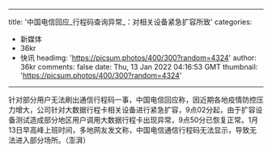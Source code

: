 
---
title: '中国电信回应_行程码查询异常_：对相关设备紧急扩容所致'
categories: 
 - 新媒体
 - 36kr
 - 快讯
headimg: 'https://picsum.photos/400/300?random=4324'
author: 36kr
comments: false
date: Thu, 13 Jan 2022 04:16:53 GMT
thumbnail: 'https://picsum.photos/400/300?random=4324'
---

<div>   
针对部分用户无法刷出通信行程码一事，中国电信回应称，因近期各地疫情防控压力增大，公司针对大数据行程卡相关设备进行紧急扩容，9点02分起，由于扩容设备测试造成部分地区用户调用大数据行程卡出现异常，9点50分已恢复正常。1月13日早高峰上班时间，多地网友发文称，中国电信通信行程码无法显示，导致无法进入部分场所。（澎湃）  
</div>
            
